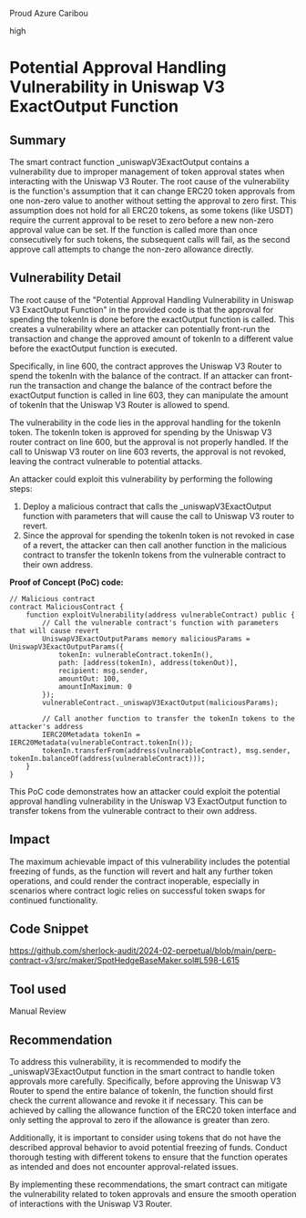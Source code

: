 Proud Azure Caribou

high

# Potential Approval Handling Vulnerability in Uniswap V3 ExactOutput Function

## Summary
The smart contract function _uniswapV3ExactOutput contains a vulnerability due to improper management of token approval states when interacting with the Uniswap V3 Router. The root cause of the vulnerability is the function's assumption that it can change ERC20 token approvals from one non-zero value to another without setting the approval to zero first. This assumption does not hold for all ERC20 tokens, as some tokens (like USDT) require the current approval to be reset to zero before a new non-zero approval value can be set. If the function is called more than once consecutively for such tokens, the subsequent calls will fail, as the second approve call attempts to change the non-zero allowance directly.
## Vulnerability Detail
The root cause of the "Potential Approval Handling Vulnerability in Uniswap V3 ExactOutput Function" in the provided code is that the approval for spending the tokenIn is done before the exactOutput function is called. This creates a vulnerability where an attacker can potentially front-run the transaction and change the approved amount of tokenIn to a different value before the exactOutput function is executed.

Specifically, in line 600, the contract approves the Uniswap V3 Router to spend the tokenIn with the balance of the contract. If an attacker can front-run the transaction and change the balance of the contract before the exactOutput function is called in line 603, they can manipulate the amount of tokenIn that the Uniswap V3 Router is allowed to spend.

The vulnerability in the code lies in the approval handling for the tokenIn token. The tokenIn token is approved for spending by the Uniswap V3 router contract on line 600, but the approval is not properly handled. If the call to Uniswap V3 router on line 603 reverts, the approval is not revoked, leaving the contract vulnerable to potential attacks.

An attacker could exploit this vulnerability by performing the following steps:

1. Deploy a malicious contract that calls the _uniswapV3ExactOutput function with parameters that will cause the call to Uniswap V3 router to revert.
2. Since the approval for spending the tokenIn token is not revoked in case of a revert, the attacker can then call another function in the malicious contract to transfer the tokenIn tokens from the vulnerable contract to their own address.

**Proof of Concept (PoC) code:**
```solidity
// Malicious contract
contract MaliciousContract {
    function exploitVulnerability(address vulnerableContract) public {
        // Call the vulnerable contract's function with parameters that will cause revert
        UniswapV3ExactOutputParams memory maliciousParams = UniswapV3ExactOutputParams({
            tokenIn: vulnerableContract.tokenIn(),
            path: [address(tokenIn), address(tokenOut)],
            recipient: msg.sender,
            amountOut: 100,
            amountInMaximum: 0
        });
        vulnerableContract._uniswapV3ExactOutput(maliciousParams);
        
        // Call another function to transfer the tokenIn tokens to the attacker's address
        IERC20Metadata tokenIn = IERC20Metadata(vulnerableContract.tokenIn());
        tokenIn.transferFrom(address(vulnerableContract), msg.sender, tokenIn.balanceOf(address(vulnerableContract)));
    }
}
```
This PoC code demonstrates how an attacker could exploit the potential approval handling vulnerability in the Uniswap V3 ExactOutput function to transfer tokens from the vulnerable contract to their own address.

## Impact
The maximum achievable impact of this vulnerability includes the potential freezing of funds, as the function will revert and halt any further token operations, and could render the contract inoperable, especially in scenarios where contract logic relies on successful token swaps for continued functionality.
## Code Snippet
https://github.com/sherlock-audit/2024-02-perpetual/blob/main/perp-contract-v3/src/maker/SpotHedgeBaseMaker.sol#L598-L615
## Tool used

Manual Review

## Recommendation
To address this vulnerability, it is recommended to modify the _uniswapV3ExactOutput function in the smart contract to handle token approvals more carefully. Specifically, before approving the Uniswap V3 Router to spend the entire balance of tokenIn, the function should first check the current allowance and revoke it if necessary. This can be achieved by calling the allowance function of the ERC20 token interface and only setting the approval to zero if the allowance is greater than zero.

Additionally, it is important to consider using tokens that do not have the described approval behavior to avoid potential freezing of funds. Conduct thorough testing with different tokens to ensure that the function operates as intended and does not encounter approval-related issues.

By implementing these recommendations, the smart contract can mitigate the vulnerability related to token approvals and ensure the smooth operation of interactions with the Uniswap V3 Router.